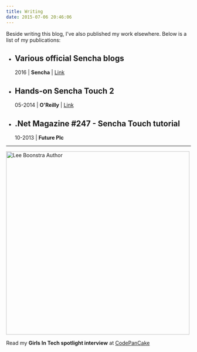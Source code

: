 ```yaml
---
title: Writing
date: 2015-07-06 20:46:06
---
```


Beside writing this blog, I’ve also published my work elsewhere. Below is a list of my publications:

*   Various official Sencha blogs
    -----------------------------
    
    2016 | **Sencha** | [Link](http://www.sencha.com/blog/)
    
*   Hands-on Sencha Touch 2
    -----------------------
    
    05-2014 | **O'Reilly** | [Link](http://shop.oreilly.com/product/0636920030058.do)

    <script type="application/ld+json">
    {
      "@context": "http://schema.org",
      "@type": "WebPage",
      "mainEntity":{
              "@type": "Book",
              "author": "https://www.oreilly.com/pub/au/6134",
              "datePublished": "2014-07-01",
              "image": "https://covers.oreillystatic.com/images/0636920030058/lrg.jpg",
              "inLanguage": "English",
              "isbn": "978-1449366520",
              "name": "Hands-On Sencha Touch 2",
              "numberOfPages": "332",
              "publisher": "O'Reilly Media"
            }
    }</script>
    
*   .Net Magazine #247 - Sencha Touch tutorial
    ------------------------------------------
    
    10-2013 | **Future Plc**
    


<hr>

<img src="/images/leeboonstra-book.png" width="500" class="border" alt="Lee Boonstra Author"/>

Read my **Girls In Tech spotlight interview** at [CodePanCake](http://www.codepancake.com/spotlight-49-meet-sales-engineer-lee-boonstra/)

